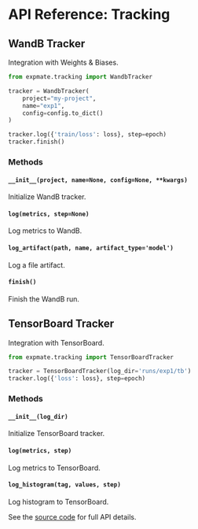 # API Reference: Tracking

## WandB Tracker

Integration with Weights & Biases.

```python
from expmate.tracking import WandbTracker

tracker = WandbTracker(
    project="my-project",
    name="exp1",
    config=config.to_dict()
)

tracker.log({'train/loss': loss}, step=epoch)
tracker.finish()
```

### Methods

#### `__init__(project, name=None, config=None, **kwargs)`

Initialize WandB tracker.

#### `log(metrics, step=None)`

Log metrics to WandB.

#### `log_artifact(path, name, artifact_type='model')`

Log a file artifact.

#### `finish()`

Finish the WandB run.

## TensorBoard Tracker

Integration with TensorBoard.

```python
from expmate.tracking import TensorBoardTracker

tracker = TensorBoardTracker(log_dir='runs/exp1/tb')
tracker.log({'loss': loss}, step=epoch)
```

### Methods

#### `__init__(log_dir)`

Initialize TensorBoard tracker.

#### `log(metrics, step)`

Log metrics to TensorBoard.

#### `log_histogram(tag, values, step)`

Log histogram to TensorBoard.

See the [source code](https://github.com/kunheek/expmate/blob/main/src/expmate/tracking.py) for full API details.

